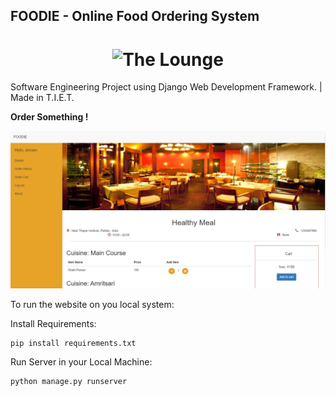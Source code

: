 ## FOODIE - Online Food Ordering System

<h1 align="center">
	<img
		width="300"
		alt="The Lounge"
		src="https://github.com/shivambehl/Online-Food-Ordering-System/images/intro.png">
</h1>

Software Engineering Project using Django Web Development Framework. | Made in T.I.E.T.

__Order Something !__

![Screenshot](images/food.png)

To run the website on you local system:

Install Requirements:
```
pip install requirements.txt
```

Run Server in your Local Machine:
```
python manage.py runserver
```